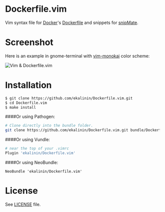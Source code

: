 Dockerfile.vim
==============

Vim syntax file for [Docker](http://docker.io/)'s [Dockerfile](http://docs.docker.com/reference/builder/)
and snippets for [snipMate](http://www.vim.org/scripts/script.php?script_id=2540).

Screenshot
==========

Here is an example in gnome-terminal with [vim-monokai](https://github.com/sickill/vim-monokai) color scheme:


![Vim & Dockerfile.vim ](https://raw.github.com/ekalinin/Dockerfile.vim/master/vim-dockerfile-example.png)



Installation
============

```bash
$ git clone https://github.com/ekalinin/Dockerfile.vim.git
$ cd Dockerfile.vim
$ make install
```

####Or using Pathogen:
```bash
# Clone directly into the bundle folder.
git clone https://github.com/ekalinin/Dockerfile.vim.git bundle/Dockerfile
```

####Or using Vundle:
```bash
# near the top of your .vimrc
Plugin 'ekalinin/Dockerfile.vim'
```

####Or using NeoBundle:

```
NeoBundle 'ekalinin/Dockerfile.vim'
```

License
=======

See [LICENSE](https://github.com/ekalinin/Dockerfile.vim/blob/master/LICENSE) file.
